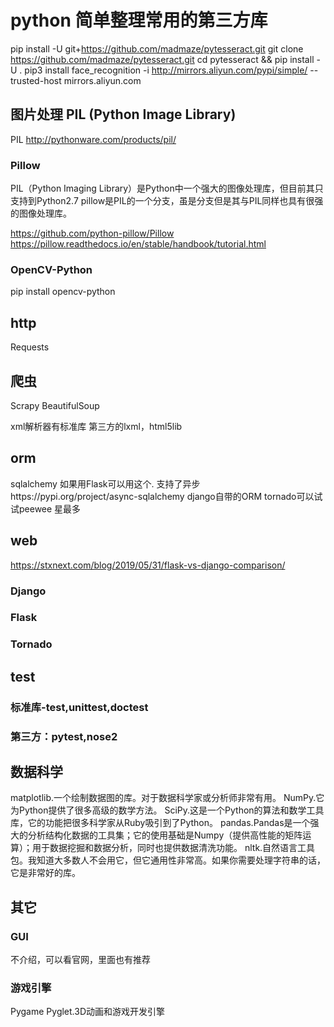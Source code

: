 # python 简单整理常用的第三方库
pip install -U git+https://github.com/madmaze/pytesseract.git
git clone https://github.com/madmaze/pytesseract.git
cd pytesseract && pip install -U .
pip3 install face_recognition -i  http://mirrors.aliyun.com/pypi/simple/ --trusted-host mirrors.aliyun.com

## 图片处理 PIL (Python Image Library)
PIL http://pythonware.com/products/pil/
### Pillow
PIL（Python Imaging Library）是Python中一个强大的图像处理库，但目前其只支持到Python2.7
pillow是PIL的一个分支，虽是分支但是其与PIL同样也具有很强的图像处理库。

https://github.com/python-pillow/Pillow
https://pillow.readthedocs.io/en/stable/handbook/tutorial.html
### OpenCV-Python
pip install opencv-python

## http
Requests

## 爬虫
Scrapy
BeautifulSoup

xml解析器有标准库
第三方的lxml，html5lib


## orm
sqlalchemy 如果用Flask可以用这个.
支持了异步https://pypi.org/project/async-sqlalchemy
django自带的ORM
tornado可以试试peewee 星最多


## web
https://stxnext.com/blog/2019/05/31/flask-vs-django-comparison/
### Django

### Flask

### Tornado


## test
### 标准库-test,unittest,doctest
### 第三方：pytest,nose2

## 数据科学
matplotlib.一个绘制数据图的库。对于数据科学家或分析师非常有用。
NumPy.它为Python提供了很多高级的数学方法。
SciPy.这是一个Python的算法和数学工具库，它的功能把很多科学家从Ruby吸引到了Python。
pandas.Pandas是一个强大的分析结构化数据的工具集；它的使用基础是Numpy（提供高性能的矩阵运算）；用于数据挖掘和数据分析，同时也提供数据清洗功能。
nltk.自然语言工具包。我知道大多数人不会用它，但它通用性非常高。如果你需要处理字符串的话，它是非常好的库。



## 其它
### GUI
不介绍，可以看官网，里面也有推荐
### 游戏引擎
Pygame
Pyglet.3D动画和游戏开发引擎